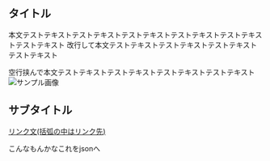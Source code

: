 ## タイトル
本文テストテキストテストテキストテストテキストテストテキストテストテキストテストテキスト
改行して本文テストテキストテストテキストテストテキストテストテキスト

空行挟んで本文テストテキストテストテキストテストテキストテストテキスト
![サンプル画像](/img/test.jpg)
## サブタイトル
[リンク文(括弧の中はリンク先)](/)

こんなもんかなこれをjsonへ